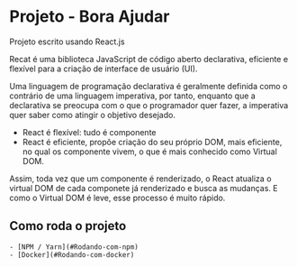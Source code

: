 # Projeto - Bora Ajudar

Projeto escrito usando React.js

Recat é uma biblioteca JavaScript de código aberto declarativa, eficiente e flexível
para a criação  de interface de usuário (UI).

Uma linguagem de programação declarativa é geralmente definida como o contrário de uma 
linguagem imperativa, por tanto, enquanto que a declarativa se preocupa com o que o 
programador quer fazer, a imperativa quer saber como atingir o objetivo desejado.

* React é flexível: tudo é componente
* React é eficiente, propôe criação do seu próprio DOM, mais eficiente, no qual os 
componente vivem, o que é mais conhecido como Virtual DOM.

Assim, toda vez que um componente é renderizado, o React atualiza o virtual DOM de cada
componete já renderizado e busca as mudanças. E como o Virtual DOM é leve, esse processo é muito rápido.

## Como roda o projeto

    - [NPM / Yarn](#Rodando-com-npm)
    - [Docker](#Rodando-com-docker)
